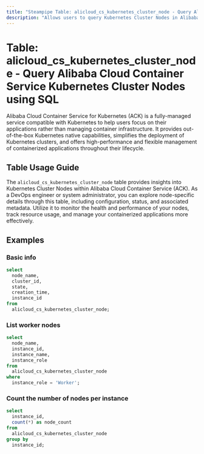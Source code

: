 ```yaml
---
title: "Steampipe Table: alicloud_cs_kubernetes_cluster_node - Query Alibaba Cloud Container Service Kubernetes Cluster Nodes using SQL"
description: "Allows users to query Kubernetes Cluster Nodes in Alibaba Cloud Container Service, providing detailed information about each node's configuration, status, and associated metadata."
---
```


# Table: alicloud_cs_kubernetes_cluster_node - Query Alibaba Cloud Container Service Kubernetes Cluster Nodes using SQL

Alibaba Cloud Container Service for Kubernetes (ACK) is a fully-managed service compatible with Kubernetes to help users focus on their applications rather than managing container infrastructure. It provides out-of-the-box Kubernetes native capabilities, simplifies the deployment of Kubernetes clusters, and offers high-performance and flexible management of containerized applications throughout their lifecycle.

## Table Usage Guide

The `alicloud_cs_kubernetes_cluster_node` table provides insights into Kubernetes Cluster Nodes within Alibaba Cloud Container Service (ACK). As a DevOps engineer or system administrator, you can explore node-specific details through this table, including configuration, status, and associated metadata. Utilize it to monitor the health and performance of your nodes, track resource usage, and manage your containerized applications more effectively.

## Examples

### Basic info

```sql
select
  node_name,
  cluster_id,
  state,
  creation_time,
  instance_id
from
  alicloud_cs_kubernetes_cluster_node;
```

### List worker nodes

```sql
select
  node_name,
  instance_id,
  instance_name,
  instance_role
from
  alicloud_cs_kubernetes_cluster_node
where
  instance_role = 'Worker';
```

### Count the number of nodes per instance

```sql
select
  instance_id,
  count(*) as node_count
from
  alicloud_cs_kubernetes_cluster_node
group by
  instance_id;
```
